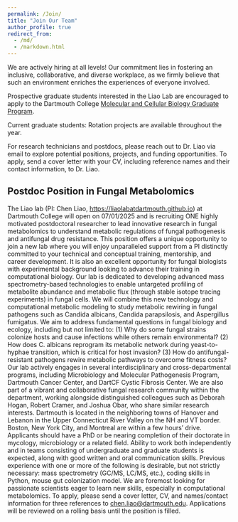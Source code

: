 ```yaml
---
permalink: /Join/
title: "Join Our Team"
author_profile: true
redirect_from: 
  - /md/
  - /markdown.html
---
```


We are actively hiring at all levels! Our commitment lies in fostering an inclusive, collaborative, and diverse workplace, as we firmly believe that such an environment enriches the experiences of everyone involved.

Prospective graduate students interested in the Liao Lab are encouraged to apply to the Dartmouth College [Molecular and Cellular Biology Graduate Program](https://graduate.dartmouth.edu/mcb/).

Current graduate students: Rotation projects are available throughout the year.

For research technicians and postdocs, please reach out to Dr. Liao via email to explore potential positions, projects, and funding opportunities. To apply, send a cover letter with your CV, including reference names and their contact information, to Dr. Liao.

## Postdoc Position in Fungal Metabolomics
The Liao lab (PI: Chen Liao, https://liaolabatdartmouth.github.io) at Dartmouth College will open on 07/01/2025 and is recruiting ONE highly motivated postdoctoral researcher to lead innovative research in fungal metabolomics to understand metabolic regulations of fungal pathogenesis and antifungal drug resistance. This position offers a unique opportunity to join a new lab where you will enjoy unparalleled support from a PI distinctly committed to your technical and conceptual training, mentorship, and career development. It is also an excellent opportunity for fungal biologists with experimental background looking to advance their training in computational biology.
Our lab is dedicated to developing advanced mass spectrometry-based technologies to enable untargeted profiling of metabolite abundance and metabolic flux (through stable isotope tracing experiments) in fungal cells. We will combine this new technology and computational metabolic modeling to study metabolic rewiring in fungal pathogens such as Candida albicans, Candida parapsilosis, and Aspergillus fumigatus. We aim to address fundamental questions in fungal biology and ecology, including but not limited to: (1) Why do some fungal strains colonize hosts and cause infections while others remain environmental? (2) How does C. albicans reprogram its metabolic network during yeast-to-hyphae transition, which is critical for host invasion? (3) How do antifungal-resistant pathogens rewire metabolic pathways to overcome fitness costs?
Our lab actively engages in several interdisciplinary and cross-departmental programs, including Microbiology and Molecular Pathogenesis Program, Dartmouth Cancer Center, and DartCF Cystic Fibrosis Center. We are also part of a vibrant and collaborative fungal research community within the department, working alongside distinguished colleagues such as Deborah Hogan, Robert Cramer, and Joshua Obar, who share similar research interests. Dartmouth is located in the neighboring towns of Hanover and Lebanon in the Upper Connecticut River Valley on the NH and VT border. Boston, New York City, and Montreal are within a few hours’ drive.
Applicants should have a PhD or be nearing completion of their doctorate in mycology, microbiology or a related field. Ability to work both independently and in teams consisting of undergraduate and graduate students is expected, along with good written and oral communication skills. Previous experience with one or more of the following is desirable, but not strictly necessary: mass spectrometry (GC/MS, LC/MS, etc.), coding skills in Python, mouse gut colonization model. We are foremost looking for passionate scientists eager to learn new skills, especially in computational metabolomics.
To apply, please send a cover letter, CV, and names/contact information for three references to chen.liao@dartmouth.edu. Applications will be reviewed on a rolling basis until the position is filled.
